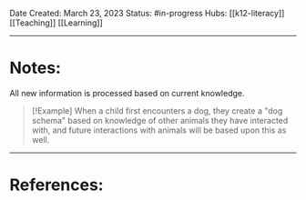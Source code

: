 Date Created: March 23, 2023
Status: #in-progress 
Hubs: [[k12-literacy]] [[Teaching]] [[Learning]]

--- 
# Notes:

All new information is processed based on current knowledge. 

>[!Example]
> When a child first encounters a dog, they create a "dog schema" based on knowledge of other animals they have interacted with, and future interactions with animals will be based upon this as well.


---
# References:

